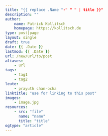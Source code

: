 ```yaml
---
title: "{{ replace .Name "-" " " | title }}"
description: ""
author: 
    name: Patrick Kollitsch
    homepage: https://kollitsch.de
type: post|page
layout: single
draft: true
date: {{ .Date }}
lastmod: {{ .Date }}
url: /new/url/to/post
aliases:
    - url
tags:
    - tag1
    - tag2
leute:
    - prayuth chan-ocha
linktitle: "use for linking to this post"
images:
    - image.jpg
resources:
    - src: "file"
      name: "name"
      title: "title"
ogtype: "article"
---
```

